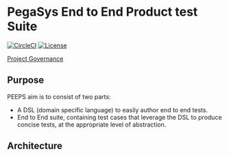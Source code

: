 # PegaSys End to End Product test Suite

[![CircleCI](https://circleci.com/gh/PegaSysEng/PEEPS.svg?style=svg&circle-token=9bb4214a9d8baeee39bc1fbce181179460b414f5)](https://circleci.com/gh/PegaSysEng/PEEPS)
[![License](https://img.shields.io/badge/License-Apache%202.0-blue.svg)](https://github.com/PEEPS/blob/master/LICENSE)

[Project Governance](GOVERNANCE.md)

## Purpose

PEEPS aim is to consist of two parts:
- A DSL (domain specific language) to easily author end to end tests. 
- End to End suite, containing test cases that leverage the DSL to produce concise tests, at the appropriate level of abstraction.

## Architecture


